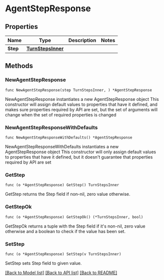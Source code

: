 # AgentStepResponse

## Properties

Name | Type | Description | Notes
------------ | ------------- | ------------- | -------------
**Step** | [**TurnStepsInner**](TurnStepsInner.md) |  | 

## Methods

### NewAgentStepResponse

`func NewAgentStepResponse(step TurnStepsInner, ) *AgentStepResponse`

NewAgentStepResponse instantiates a new AgentStepResponse object
This constructor will assign default values to properties that have it defined,
and makes sure properties required by API are set, but the set of arguments
will change when the set of required properties is changed

### NewAgentStepResponseWithDefaults

`func NewAgentStepResponseWithDefaults() *AgentStepResponse`

NewAgentStepResponseWithDefaults instantiates a new AgentStepResponse object
This constructor will only assign default values to properties that have it defined,
but it doesn't guarantee that properties required by API are set

### GetStep

`func (o *AgentStepResponse) GetStep() TurnStepsInner`

GetStep returns the Step field if non-nil, zero value otherwise.

### GetStepOk

`func (o *AgentStepResponse) GetStepOk() (*TurnStepsInner, bool)`

GetStepOk returns a tuple with the Step field if it's non-nil, zero value otherwise
and a boolean to check if the value has been set.

### SetStep

`func (o *AgentStepResponse) SetStep(v TurnStepsInner)`

SetStep sets Step field to given value.



[[Back to Model list]](../README.md#documentation-for-models) [[Back to API list]](../README.md#documentation-for-api-endpoints) [[Back to README]](../README.md)


